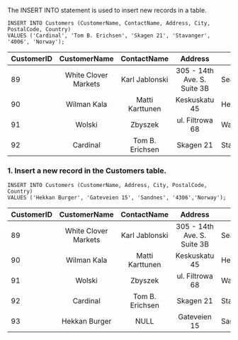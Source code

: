 The INSERT INTO statement is used to insert new records in a table.
```
INSERT INTO Customers (CustomerName, ContactName, Address, City, PostalCode, Country) 
VALUES ('Cardinal', 'Tom B. Erichsen', 'Skagen 21', 'Stavanger', '4006', 'Norway');
```
CustomerID | CustomerName | ContactName | Address | City | PostalCode | Country
:--|:-------:|:--------------:|:-----:|--------------- | ----------| ----------:
89 | White Clover Markets	| Karl Jablonski | 305 - 14th Ave. S. Suite 3B | Seattle | 98128 | USA
90 | Wilman Kala |	Matti Karttunen |	Keskuskatu 45 |	Helsinki |	21240 |	Finland
91 | Wolski |	Zbyszek |	ul. Filtrowa 68 |	Walla |	01-012 |	Poland
92 | 	Cardinal |	Tom B. Erichsen |	Skagen 21 |	Stavanger |	4006 |	Norway


### 1. Insert a new record in the Customers table.
```
INSERT INTO Customers (CustomerName, Address, City, PostalCode, Country)
VALUES ('Hekkan Burger', 'Gateveien 15', 'Sandnes', '4306','Norway');
```
  
CustomerID | CustomerName | ContactName | Address | City | PostalCode | Country
:--|:-------:|:--------------:|:-----:|--------------- | ----------| ----------:
89 | White Clover Markets	| Karl Jablonski | 305 - 14th Ave. S. Suite 3B | Seattle | 98128 | USA
90 | Wilman Kala |	Matti Karttunen |	Keskuskatu 45 |	Helsinki |	21240 |	Finland
91 | Wolski |	Zbyszek |	ul. Filtrowa 68 |	Walla |	01-012 |	Poland
92 | 	Cardinal |	Tom B. Erichsen |	Skagen 21 |	Stavanger |	4006 |	Norway
93 | Hekkan Burger | NULL | Gateveien 15 | Sandnes | 4306 | Norway 
